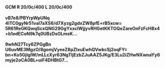 #### GCM R 20/0c/400 L 20/0c/400
**vB7e8/PBYrpWpUNq**<br/>**4ITC0gyNr51vaI7aXS6/d7Xyzg2gdxZW8pfE+rB5xcw=**<br/>**5R61ReGKQwqScxQNG29GgYxxcIWjjyvRHGetKKTOQeZareOnFzFcH8x4+b1edECoN9k7q0UBzDsOLmsK...**<br/><br/>
**9whN27Tcy6ZPGgBn**<br/>**U6uvME3MgzO/8gomjVyeeZ8pZlxuEwhQVwkcSj2oqFY=**<br/>**bn+Ko5GjIgIW/mLLcXyr63NgTIjEzbZJuAAZ5JKg/E3Lu2iZHwNXwnaYy6myje2oCA0BL+uiF4DHBtG7...**